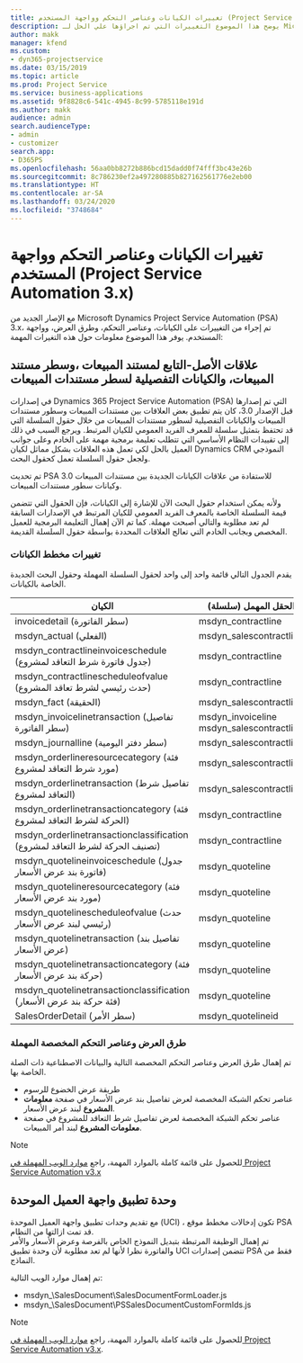 ```yaml
---
title: تغييرات الكيانات وعناصر التحكم وواجهة المستخدم (Project Service Automation 3.x)
description: يوضح هذا الموضوع التغييرات التي تم اجراؤها علي الحل لـ Microsoft Dynamics Project Service Automation 3.x.
author: makk
manager: kfend
ms.custom:
- dyn365-projectservice
ms.date: 03/15/2019
ms.topic: article
ms.prod: Project Service
ms.service: business-applications
ms.assetid: 9f8828c6-541c-4945-8c99-5785118e191d
ms.author: makk
audience: admin
search.audienceType:
- admin
- customizer
search.app:
- D365PS
ms.openlocfilehash: 56aa0bb8272b886bcd15dadd0f74fff3bc43e26b
ms.sourcegitcommit: 8c786230ef2a497280885b827162561776e2eb00
ms.translationtype: HT
ms.contentlocale: ar-SA
ms.lasthandoff: 03/24/2020
ms.locfileid: "3748684"
---
```

# <a name="entity-control-and-user-interface-changes-project-service-automation-3x"></a>تغييرات الكيانات وعناصر التحكم وواجهة المستخدم (Project Service Automation 3.x)
مع الإصار الجديد من Microsoft Dynamics Project Service Automation (PSA) 3.x، تم إجراء من التغييرات على الكيانات، وعناصر التحكم، وطرق العرض، وواجهة المستخدم. يوفر هذا الموضوع معلومات حول هذه التغيرات المهمة:

## <a name="parent-child-relationships-for-sales-document-sales-document-line-sales-document-line-detail-entities"></a>علاقات الأصل-التابع لمستند المبيعات ،وسطر مستند المبيعات، والكيانات التفصيلية لسطر مستندات المبيعات
في إصدارات Dynamics 365 Project Service Automation (PSA) التي تم إصدارها قبل الإصدار 3.0، كان يتم تطبيق بعض العلاقات بين مستندات المبيعات وسطور مستندات المبيعات والكيانات التفصيلية لسطور مستندات المبيعات من خلال حقول السلسلة التي قد تحتفظ بتمثيل سلسلة للمعرف الفريد العمومي للكيان المرتبط. ويرجع السبب في ذلك إلى تقييدات النظام الأساسي التي تتطلب تعليمة برمجية مهمة على الخادم وعلى جوانب العميل بالحل لكي تعمل هذه العلاقات بشكل مماثل لكيان Dynamics CRM النموذجي ولجعل حقول السلسلة تعمل كحقول البحث.

تم تحديث PSA 3.0 للاستفادة من علاقات الكيانات الجديدة بين مستندات المبيعات وكيانات سطور مستندات المبيعات.

ولأنه يمكن استخدام حقول البحث الآن للإشارة إلى الكيانات، فإن الحقول التي تتضمن قيمة السلسلة الخاصة بالمعرف الفريد العمومي للكيان المرتبط في الإصدارات السابقة لم تعد مطلوبة والتالي أصبحت مهملة. كما تم الآن إهمال التعليمة البرمجية للعميل المخصص وبجانب الخادم التي تعالج العلاقات المحددة بواسطة حقول السلسلة القديمة.

### <a name="entity-schema-changes"></a>تغييرات مخطط الكيانات
يقدم الجدول التالي قائمة واحد إلى واحد لحقول السلسلة المهملة وحقول البحث الجديدة الخاصة بالكيانات. 

 الكيان |   الحقل المهمل (سلسلة) | الحقل الجديد (بحث)
--- | --- | ---
invoicedetail (سطر الفاتورة) |  msdyn_contractline |    msdyn_contractlineid
msdyn_actual (الفعلي) | msdyn_salescontractline |   msdyn_salescontractlineid
msdyn_contractlineinvoiceschedule (جدول فاتورة شرط التعاقد لمشروع) |    msdyn_contractline |    msdyn_contractlineid
msdyn_contractlinescheduleofvalue (حدث رئيسي لشرط تعاقد المشروع) |   msdyn_contractline |    msdyn_contractlineid
msdyn_fact (الحقيقة) | msdyn_salescontractline |   msdyn_salescontractlineid
msdyn_invoicelinetransaction (تفاصيل سطر الفاتورة) | msdyn_invoiceline <br> msdyn_salescontractline | msdyn_invoicelineid <br> msdyn_salescontractlineid
msdyn_journalline (سطر دفتر اليومية) |  msdyn_salescontractline |   msdyn_salescontractlineid
msdyn_orderlineresourcecategory (فئة مورد شرط التعاقد لمشروع) | msdyn_salescontractline |   msdyn_contractlineid
msdyn_orderlinetransaction (تفاصيل شرط التعاقد لمشروع) | msdyn_salescontractline |   msdyn_salescontractlineid
msdyn_orderlinetransactioncategory (فئة الحركة لشرط التعاقد لمشروع) |   msdyn_contractline |    msdyn_contractlineid
msdyn_orderlinetransactionclassification (تصنيف الحركة لشرط التعاقد لمشروع) |   msdyn_contractline |    msdyn_contractlineid
msdyn_quotelineinvoiceschedule (جدول فاتورة بند عرض الأسعار) |  msdyn_quoteline |   msdyn_quotelineid
msdyn_quotelineresourcecategory (فئة مورد بند عرض الأسعار) |    msdyn_quoteline |   msdyn_quotelineid
msdyn_quotelinescheduleofvalue (حدث رئيسي لبند عرض الأسعار) | msdyn_quoteline |   msdyn_quotelineid
msdyn_quotelinetransaction (تفاصيل بند عرض الأسعار) |    msdyn_quoteline |   msdyn_quotelineid
msdyn_quotelinetransactioncategory (فئة حركة بند عرض الأسعار) |  msdyn_quoteline |   msdyn_quotelineid
msdyn_quotelinetransactionclassification (فئة حركة بند عرض الأسعار) |  msdyn_quoteline |   msdyn_quotelineid
SalesOrderDetail (سطر الأمر) | msdyn_quotelineid | msdyn_quoteline 

### <a name="deprecated-custom-views-and-controls"></a>طرق العرض وعناصر التحكم المخصصة المهملة
تم إهمال طرق العرض وعناصر التحكم المخصصة التالية والبيانات الاصطناعية ذات الصلة الخاصة بها.

- طريقة عرض الخضوع للرسوم
- عناصر تحكم الشبكة المخصصة لعرض تفاصيل بند عرض الأسعار في صفحة **معلومات المشروع** لبند عرض الأسعار.
- عناصر تحكم الشبكة المخصصة لعرض تفاصيل شرط التعاقد للمشروع في صفحة **معلومات المشروع** لبند أمر المبيعات.

> [!NOTE]
> للحصول على قائمة كاملة بالموارد المهمة، راجع [موارد الويب المهملة في Project Service Automation v3.x](../developer-guides/web-resources-deprecated-v3.x.md)

## <a name="unified-client-interface-app-module"></a>وحدة تطبيق واجهة العميل الموحدة
مع تقديم وحدات تطبيق واجهة العميل الموحدة (UCI) ، تكون إدخالات مخطط موقع PSA قد تمت ازالتها من النظام.  
تم إهمال الوظيفة المرتبطة بتبديل النموذج الخاص بالفرصة وعرض الأسعار والأمر والفاتورة نظرا لأنها لم تعد مطلوبة لأن وحدة تطبيق UCI تتضمن إصدارات PSA فقط من النماذج.  

تم إهمال موارد الويب التالية:

- msdyn_\SalesDocument\SalesDocumentFormLoader.js
- msdyn_\SalesDocument\PSSalesDocumentCustomFormIds.js

> [!NOTE]
> للحصول على قائمة كاملة بالموارد المهمة، راجع [موارد الويب المهملة في Project Service Automation v3.x](../developer-guides/web-resources-deprecated-v3.x.md).



